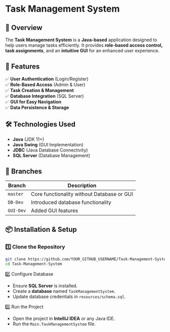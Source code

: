 # Task Management System

## 📌 Overview
The **Task Management System** is a **Java-based** application designed to help users manage tasks efficiently. It provides **role-based access control, task assignments**, and an **intuitive GUI** for an enhanced user experience.

## 🚀 Features
✅ **User Authentication** (Login/Register)  
✅ **Role-Based Access** (Admin & User)  
✅ **Task Creation & Management**  
✅ **Database Integration** (SQL Server)  
✅ **GUI for Easy Navigation**  
✅ **Data Persistence & Storage**

## 🛠️ Technologies Used
- **Java** (JDK 11+)
- **Java Swing** (GUI Implementation)
- **JDBC** (Java Database Connectivity)
- **SQL Server** (Database Management)

## 🔗 Branches
| Branch   | Description |
|----------|------------|
| `master` | Core functionality without Database or GUI |
| `DB-Dev` | Introduced database functionality |
| `GUI-Dev` | Added GUI features |

## 📦 Installation & Setup

### 1️⃣ Clone the Repository
```sh
git clone https://github.com/YOUR_GITHUB_USERNAME/Task-Management-System.git
cd Task-Management-System 
```


2️⃣ Configure Database
- Ensure **SQL Server** is installed.
- Create a **database** named `TaskManagementSystem`.
- Update database credentials in `resources/schema.sql`.  

3️⃣ Run the Project
- Open the project in **IntelliJ IDEA** or any Java IDE.
- Run the `Main.TaskManagementSystem` file.  